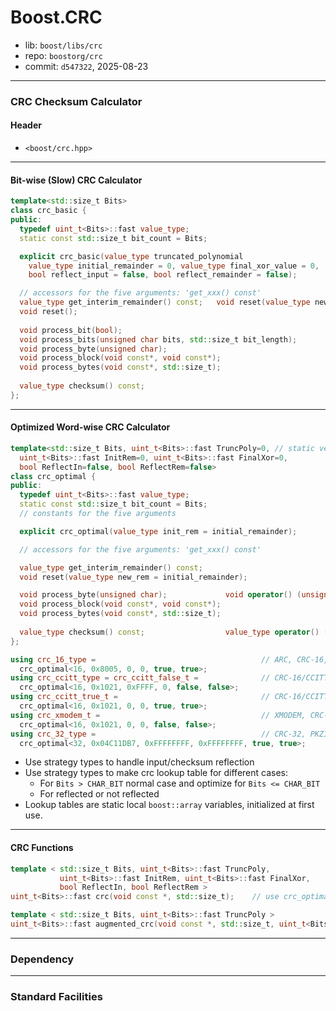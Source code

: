 # Boost.CRC

* lib: `boost/libs/crc`
* repo: `boostorg/crc`
* commit: `d547322`, 2025-08-23

------
### CRC Checksum Calculator

#### Header

* `<boost/crc.hpp>`

------
#### Bit-wise (Slow) CRC Calculator

```c++
template<std::size_t Bits>
class crc_basic {
public:
  typedef uint_t<Bits>::fast value_type;
  static const std::size_t bit_count = Bits;

  explicit crc_basic(value_type truncated_polynomial
    value_type initial_remainder = 0, value_type final_xor_value = 0,
    bool reflect_input = false, bool reflect_remainder = false);

  // accessors for the five arguments: 'get_xxx() const'
  value_type get_interim_remainder() const;   void reset(value_type new_rem);
  void reset();
  
  void process_bit(bool);
  void process_bits(unsigned char bits, std::size_t bit_length);
  void process_byte(unsigned char);
  void process_block(void const*, void const*);
  void process_bytes(void const*, std::size_t);
  
  value_type checksum() const;
};
```

------
#### Optimized Word-wise CRC Calculator

```c++
template<std::size_t Bits, uint_t<Bits>::fast TruncPoly=0, // static version of attributes
  uint_t<Bits>::fast InitRem=0, uint_t<Bits>::fast FinalXor=0,
  bool ReflectIn=false, bool ReflectRem=false>
class crc_optimal {
public:
  typedef uint_t<Bits>::fast value_type;
  static const std::size_t bit_count = Bits;
  // constants for the five arguments

  explicit crc_optimal(value_type init_rem = initial_remainder);

  // accessors for the five arguments: 'get_xxx() const'

  value_type get_interim_remainder() const;
  void reset(value_type new_rem = initial_remainder);

  void process_byte(unsigned char);             void operator() (unsigned char);
  void process_block(void const*, void const*);
  void process_bytes(void const*, std::size_t);
  
  value_type checksum() const;                  value_type operator() () const;
};

using crc_16_type =                                     // ARC, CRC-16, CRC-IBM etc.
  crc_optimal<16, 0x8005, 0, 0, true, true>;
using crc_ccitt_type = crc_ccitt_false_t =              // CRC-16/CCITT-FALSE
  crc_optimal<16, 0x1021, 0xFFFF, 0, false, false>;
using crc_ccitt_true_t =                                // CRC-16/CCITT, KERMIT, etc.
  crc_optimal<16, 0x1021, 0, 0, true, true>;
using crc_xmodem_t =                                    // XMODEM, CRC-16/ACORN, etc.
  crc_optimal<16, 0x1021, 0, 0, false, false>;
using crc_32_type =                                     // CRC-32, PKZIP, etc.
  crc_optimal<32, 0x04C11DB7, 0xFFFFFFFF, 0xFFFFFFFF, true, true>;
```

* Use strategy types to handle input/checksum reflection
* Use strategy types to make crc lookup table for different cases:
  * For `Bits > CHAR_BIT` normal case and optimize for `Bits <= CHAR_BIT`
  * For reflected or not reflected
* Lookup tables are static local `boost::array` variables, initialized at first use.

------
#### CRC Functions

```c++
template < std::size_t Bits, uint_t<Bits>::fast TruncPoly,
           uint_t<Bits>::fast InitRem, uint_t<Bits>::fast FinalXor,
           bool ReflectIn, bool ReflectRem >
uint_t<Bits>::fast crc(void const *, std::size_t);    // use crc_optimal to calculate

template < std::size_t Bits, uint_t<Bits>::fast TruncPoly >
uint_t<Bits>::fast augmented_crc(void const *, std::size_t, uint_t<Bits>::fast initial_remainder);
```

------
### Dependency

------
### Standard Facilities

